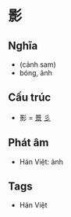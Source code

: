 # 影

## Nghĩa

* (cảnh sam)
* bóng, ảnh

## Cấu trúc
* 影 = [景](景.md) [彡](彡.md)

## Phát âm

* Hán Việt: ảnh

## Tags
* Hán Việt

<script>window.HANZI_FIELD='影';</script>
